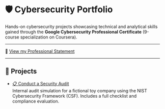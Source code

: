 # 🛡️ Cybersecurity Portfolio

Hands-on cybersecurity projects showcasing technical and analytical skills gained through the **Google Cybersecurity Professional Certificate** (9-course specialization on Coursera).

----

📄 [View my Professional Statement](./Professional-Statement.md)

----

## 🔗 Projects

- [📋 Conduct a Security Audit](./Conduct-Security-Audit/)  
  Internal audit simulation for a fictional toy company using the NIST Cybersecurity Framework (CSF). Includes a full checklist and compliance evaluation.
